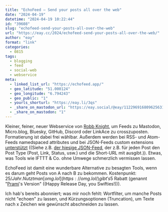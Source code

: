 ```yaml
---
title: "EchoFeed – Send your posts all over the web"
date: "2024-04-19"
datetime: "2024-04-19 10:22:44"
id: "39608"
slug: "echofeed-send-your-posts-all-over-the-web"
url: "https://eay.cc/2024/echofeed-send-your-posts-all-over-the-web/"
author: "eay"
format: "link"
categories:
  - 0815
tags:
  - blogging
  - feed
  - social-web
  - webservice
meta:
  - linked_list_url: "https://echofeed.app/"
  - geo_latitude: "51.000124"
  - geo_longitude: "6.794243"
  - geo_public: "1"
  - yourls_shorturl: "https://eay.li/3qs"
  - _share_on_mastodon_url: "https://eay.social/@eay/112296916809625631"
  - _share_on_mastodon: "1"
---
```


Kleiner, feiner, neuer Webservice von [Robb Knight](https://rknight.me/), um Feeds zu Mastodon, Micro.blog, Bluesky, GitHub, Discord oder LinkAce zu crosszuposten. Formatierung ist dabei frei wählbar. Außerdem werden bei RSS- und Atom-Feeds namedspaced attributes und bei JSON-Feeds custom extensions [unterstützt](https://help.echofeed.app/variables/) ((Siehe z.B. [der hiesige JSON-Feed](https://eay.cc/feed/json/), der z.B. für jeden Post den Post Type (Post, Link, Status, usw.) und die Short-URL mit ausgibt.)). Etwas, was Tools wie IFTTT & Co. ohne Umwege schmerzlich vermissen lassen.

EchoFeed ist damit eine wunderbare Alternative zu besagten Tools, wenn es darum geht Posts von A nach B zu bekommen. Kostenpunkt: 25$/Jahr. Nutzt man [omg.lol](https://omg.lol/) gibt's 5$ Rabatt (genannt "[Prami](https://prami.omg.lol/)'s Version" ((Happy Release Day, you Swifties!))).

Ich hab's bereits abonniert; was mir noch fehlt: Wortfilter, um manche Posts nicht "echoen" zu lassen, und Kürzungsoptionen (Truncation), um Texte nach x Zeichen wie gewünscht abschneiden zu lassen.
